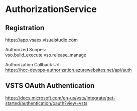 ﻿# AuthorizationService

## Registration
https://app.vsaex.visualstudio.com

Authorized Scopes:  
vso.build_execute vso.release_manage

Authorization Callback Url:  
https://hcc-devops-authorization.azurewebsites.net/api/auth

## VSTS OAuth Authentication
https://docs.microsoft.com/en-us/vsts/integrate/get-started/authentication/oauth?view=vsts
